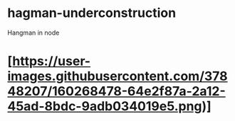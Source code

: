 # hagman-underconstruction
Hangman in node
#
# [https://user-images.githubusercontent.com/37848207/160268478-64e2f87a-2a12-45ad-8bdc-9adb034019e5.png)]
#
